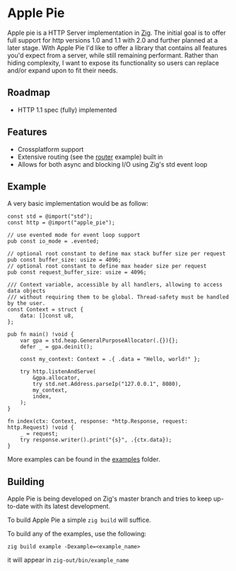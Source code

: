 # Apple Pie

Apple pie is a HTTP Server implementation in [Zig](https://ziglang.org). The initial goal is to offer full support for http versions 1.0 and 1.1 with 2.0 and further planned at a later stage. With Apple Pie I'd like to offer a library that contains all features you'd expect from a server, while still remaining performant. Rather than hiding complexity, I want to expose its functionality so users can replace and/or expand upon to fit their needs.

## Roadmap
- HTTP 1.1 spec (fully) implemented

## Features
- Crossplatform support
- Extensive routing (see the [router](examples/router.zig) example) built in
- Allows for both async and blocking I/O using Zig's std event loop

## Example
A very basic implementation would be as follow:

```zig
const std = @import("std");
const http = @import("apple_pie");

// use evented mode for event loop support
pub const io_mode = .evented;

// optional root constant to define max stack buffer size per request
pub const buffer_size: usize = 4096;
// optional root constant to define max header size per request
pub const request_buffer_size: usize = 4096;

/// Context variable, accessible by all handlers, allowing to access data objects
/// without requiring them to be global. Thread-safety must be handled by the user.
const Context = struct {
    data: []const u8,
};

pub fn main() !void {
    var gpa = std.heap.GeneralPurposeAllocator(.{}){};
    defer _ = gpa.deinit();
	
    const my_context: Context = .{ .data = "Hello, world!" };
	
    try http.listenAndServe(
        &gpa.allocator,
        try std.net.Address.parseIp("127.0.0.1", 8080),
        my_context,
        index,
    );
}

fn index(ctx: Context, response: *http.Response, request: http.Request) !void {
    _ = request;
    try response.writer().print("{s}", .{ctx.data});
}
```

More examples can be found in the [examples](examples) folder.

## Building

Apple Pie is being developed on Zig's master branch and tries to keep up-to-date with its latest development.

To build Apple Pie a simple
`zig build` will suffice.

To build any of the examples, use the following:
```
zig build example -Dexample=<example_name>
```
it will appear in `zig-out/bin/example_name`
